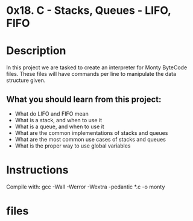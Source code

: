 # 0x18. C - Stacks, Queues - LIFO, FIFO

# Description

In this project we are tasked to create an interpreter for Monty ByteCode files. These files will have commands per line to manipulate the data structure given.

## What you should learn from this project:

- What do LIFO and FIFO mean
- What is a stack, and when to use it
- What is a queue, and when to use it
- What are the common implementations of stacks and queues
- What are the most common use cases of stacks and queues
- What is the proper way to use global variables

# Instructions

Compile with:
	gcc -Wall -Werror -Wextra -pedantic *.c -o monty

# files

